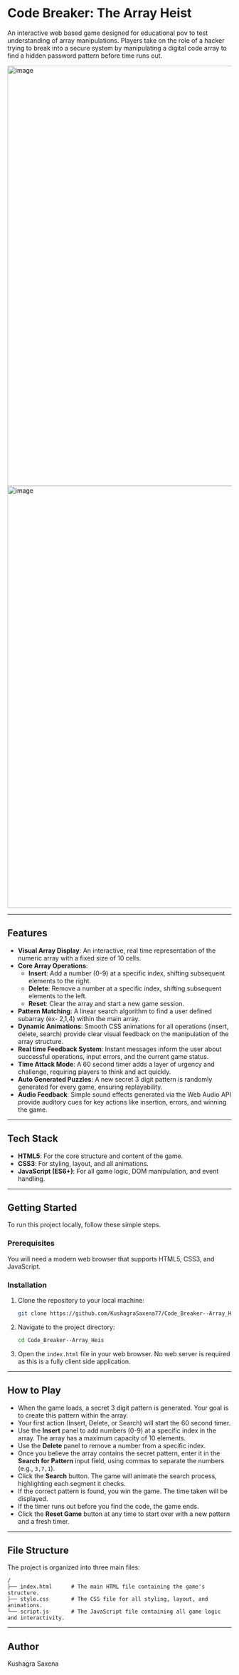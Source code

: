 # Code Breaker: The Array Heist

An interactive web based game designed for educational pov to test understanding of array manipulations. Players take on the role of a hacker trying to break into a secure system by manipulating a digital code array to find a hidden password pattern before time runs out.


<img width="1708" height="943" alt="image" src="https://github.com/user-attachments/assets/a7c94b07-b247-4bdd-a8b7-7fa4a461176c" />

<img width="1710" height="947" alt="image" src="https://github.com/user-attachments/assets/b11c052c-1cd3-4606-be86-792b492944ed" />


-----

## Features

  - **Visual Array Display**: An interactive, real time representation of the numeric array with a fixed size of 10 cells.
  - **Core Array Operations**:
      - **Insert**: Add a number (0-9) at a specific index, shifting subsequent elements to the right.
      - **Delete**: Remove a number at a specific index, shifting subsequent elements to the left.
      - **Reset**: Clear the array and start a new game session.
  - **Pattern Matching**: A linear search algorithm to find a user defined subarray (ex- 2,1,4) within the main array.
  - **Dynamic Animations**: Smooth CSS animations for all operations (insert, delete, search) provide clear visual feedback on the manipulation of the array structure.
  - **Real time Feedback System**: Instant messages inform the user about successful operations, input errors, and the current game status.
  - **Time Attack Mode**: A 60 second timer adds a layer of urgency and challenge, requiring players to think and act quickly.
  - **Auto Generated Puzzles**: A new secret 3 digit pattern is randomly generated for every game, ensuring replayability.
  - **Audio Feedback**: Simple sound effects generated via the Web Audio API provide auditory cues for key actions like insertion, errors, and winning the game.

-----

## Tech Stack

  - **HTML5**: For the core structure and content of the game.
  - **CSS3**: For styling, layout, and all animations.
  - **JavaScript (ES6+)**: For all game logic, DOM manipulation, and event handling.

-----

## Getting Started

To run this project locally, follow these simple steps.

### Prerequisites

You will need a modern web browser that supports HTML5, CSS3, and JavaScript.

### Installation

1.  Clone the repository to your local machine:
    ```bash
    git clone https://github.com/KushagraSaxena77/Code_Breaker--Array_Heis.git
    ```
2.  Navigate to the project directory:
    ```bash
    cd Code_Breaker--Array_Heis
    ```
3.  Open the `index.html` file in your web browser. No web server is required as this is a fully client side application.

-----

## How to Play

  - When the game loads, a secret 3 digit pattern is generated. Your goal is to create this pattern within the array.
  - Your first action (Insert, Delete, or Search) will start the 60 second timer.
  - Use the **Insert** panel to add numbers (0-9) at a specific index in the array. The array has a maximum capacity of 10 elements.
  - Use the **Delete** panel to remove a number from a specific index.
  - Once you believe the array contains the secret pattern, enter it in the **Search for Pattern** input field, using commas to separate the numbers (e.g., `3,7,1`).
  - Click the **Search** button. The game will animate the search process, highlighting each segment it checks.
  - If the correct pattern is found, you win the game. The time taken will be displayed.
  - If the timer runs out before you find the code, the game ends.
  - Click the **Reset Game** button at any time to start over with a new pattern and a fresh timer.

-----

## File Structure

The project is organized into three main files:

```
/
├── index.html      # The main HTML file containing the game's structure.
├── style.css       # The CSS file for all styling, layout, and animations.
└── script.js       # The JavaScript file containing all game logic and interactivity.
```

-----

## Author

Kushagra Saxena

